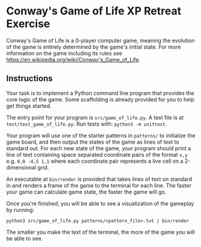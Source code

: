# Conway's Game of Life XP Retreat Exercise

Conway's Game of Life is a 0-player computer game, meaning the evolution of the
game is entirely determined by the game's initial state. For more information on
the game including its rules see
https://en.wikipedia.org/wiki/Conway's_Game_of_Life.

## Instructions

Your task is to implement a Python command line program that provides the core
logic of the game. Some scaffolding is already provided for you to help get
things started.

The entry point for your program is `src/game_of_life.py`. A test file is
at `test/test_game_of_life.py`. Run tests with: `python3 -m unittest`.

Your program will use one of the starter patterns in `patterns/` to initialize
the game board, and then output the states of the game as lines of text to
standard out. For each new state of the game, your program should print a line
of text containing space separated coordinate pairs of the format `x,y`
e.g. `0,0 -4,5 1,1` where each coordinate pair represents a live cell on a
2-dimensional grid.

An executable at `bin/render` is provided that takes lines of text on
standard in and renders a frame of the game to the terminal for each line. The
faster your game can calculate game state, the faster the game will go.

Once you're finished, you will be able to see a visualization of the gameplay by
running:

```
python3 src/game_of_life.py patterns/<pattern_file>.txt | bin/render
```

The smaller you make the text of the terminal, the more of the game you will be
able to see.

